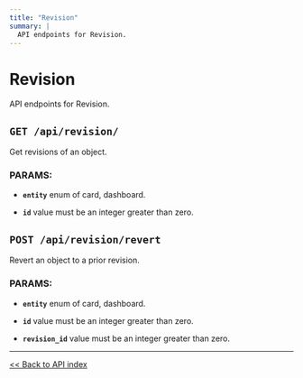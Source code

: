 ```yaml
---
title: "Revision"
summary: |
  API endpoints for Revision.
---
```


# Revision

API endpoints for Revision.

## `GET /api/revision/`

Get revisions of an object.

### PARAMS:

-  **`entity`** enum of card, dashboard.

-  **`id`** value must be an integer greater than zero.

## `POST /api/revision/revert`

Revert an object to a prior revision.

### PARAMS:

-  **`entity`** enum of card, dashboard.

-  **`id`** value must be an integer greater than zero.

-  **`revision_id`** value must be an integer greater than zero.

---

[<< Back to API index](../../api-documentation.md)